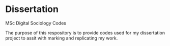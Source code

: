 # Dissertation
MSc Digital Sociology Codes

The purpose of this respository is to provide codes used for my dissertation project to assit with marking and replicating my work.
